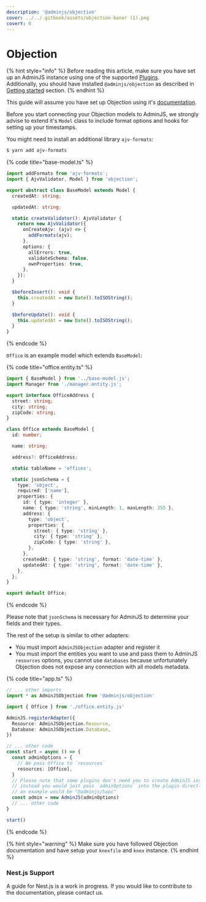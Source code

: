 ```yaml
---
description: '@adminjs/objection'
cover: ../../.gitbook/assets/objection-baner (1).png
coverY: 0
---
```


# Objection

{% hint style="info" %}
Before reading this article, make sure you have set up an AdminJS instance using one of the supported [Plugins](../plugins/).\
Additionally, you should have installed `@adminjs/objection` as described in [Getting started](../getting-started.md) section.
{% endhint %}

This guide will assume you have set up Objection using it's [documentation](https://vincit.github.io/objection.js/guide/).

Before you start connecting your Objection models to AdminJS, we strongly advise to extend it's `Model` class to include format options and hooks for setting up your timestamps.

You might need to install an additional library `ajv-formats`:

```bash
$ yarn add ajv-formats
```

{% code title="base-model.ts" %}
```typescript
import addFormats from 'ajv-formats';
import { AjvValidator, Model } from 'objection';

export abstract class BaseModel extends Model {
  createdAt: string;

  updatedAt: string;

  static createValidator(): AjvValidator {
    return new AjvValidator({
      onCreateAjv: (ajv) => {
        addFormats(ajv);
      },
      options: {
        allErrors: true,
        validateSchema: false,
        ownProperties: true,
      },
    });
  }

  $beforeInsert(): void {
    this.createdAt = new Date().toISOString();
  }

  $beforeUpdate(): void {
    this.updatedAt = new Date().toISOString();
  }
}

```
{% endcode %}

`Office` is an example model which extends `BaseModel`:

{% code title="office.entity.ts" %}
```typescript
import { BaseModel } from '../base-model.js';
import Manager from './manager.entity.js';

export interface OfficeAddress {
  street: string;
  city: string;
  zipCode: string;
}

class Office extends BaseModel {
  id: number;

  name: string;

  address?: OfficeAddress;

  static tableName = 'offices';

  static jsonSchema = {
    type: 'object',
    required: ['name'],
    properties: {
      id: { type: 'integer' },
      name: { type: 'string', minLength: 1, maxLength: 255 },
      address: {
        type: 'object',
        properties: {
          street: { type: 'string' },
          city: { type: 'string' },
          zipCode: { type: 'string' },
        },
      },
      createdAt: { type: 'string', format: 'date-time' },
      updatedAt: { type: 'string', format: 'date-time' },
    },
  };
}

export default Office;
```
{% endcode %}

Please note that `jsonSchema` is necessary for AdminJS to determine your fields and their types.

The rest of the setup is similar to other adapters:

* You must import `AdminJSObjection` adapter and register it
* You must import the entities you want to use and pass them to AdminJS `resources` options, you cannot use `databases` because unfortunately Objection does not expose any connection with all models metadata.

{% code title="app.ts" %}
```typescript
// ... other imports
import * as AdminJSObjection from '@adminjs/objection'

import { Office } from './office.entity.js'

AdminJS.registerAdapter({
  Resource: AdminJSObjection.Resource,
  Database: AdminJSObjection.Database,
})

// ... other code
const start = async () => {
  const adminOptions = {
    // We pass Office to `resources`
    resources: [Office],
  }
  // Please note that some plugins don't need you to create AdminJS instance manually,
  // instead you would just pass `adminOptions` into the plugin directly,
  // an example would be "@adminjs/hapi"
  const admin = new AdminJS(adminOptions)
  // ... other code
}

start()
```
{% endcode %}

{% hint style="warning" %}
Make sure you have followed Objection documentation and have setup your `knexfile` and `knex` instance.
{% endhint %}

### Nest.js Support

A guide for Nest.js is a work in progress. If you would like to contribute to the documentation, please contact us.
